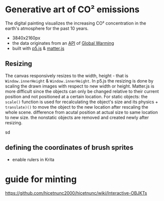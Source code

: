 # Generative art of CO² emissions

The digital painting visualizes the increasing CO² concentration in the earth's atmosphere for the past 10 years. 

* 3840x2160px
* the data originates from an [API](https://global-warming.org/api/co2-api) of [Global Warming](https://global-warming.org/)
* built with [p5.js](https://p5js.org/) & [matter.js](https://brm.io/matter-js/)


## Resizing

The canvas responsively resizes to the width, height - that is `Window.innerHeight` & `Window.innerHeight`. In p5.js the resizing is done by scaling the drawn images with respect to new width or height. Matter.js is more difficult since the objects can only be changed relative to their current position and not positioned at a certain location. For static objects: the `scale()` function is used for recalculating the object's size and its physics + `translate)()` to move the object to the new location after rescaling the whole scene. difference from acutal position at actual size to same location to new size. the nonstatic objects are removed and created newly after resizing.

sd


## defining the coordinates of brush sprites
* enable rulers in Krita


# guide for minting

https://github.com/hicetnunc2000/hicetnunc/wiki/Interactive-OBJKTs